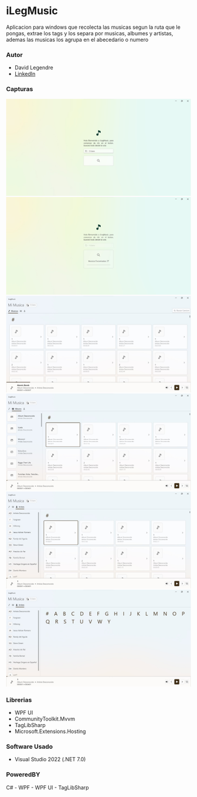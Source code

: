 # iLegMusic
Aplicacion para windows que recolecta las musicas segun la ruta que le pongas, extrae los tags y los separa por musicas, albumes y artistas, ademas las musicas los agrupa en el abecedario o numero

### Autor
- David Legendre
- [LinkedIn](https://www.linkedin.com/in/david-legendre-albites-904a361a7/)

### Capturas
![image](https://github.com/Davidlegendre/iLegMusic/blob/main/captures/init.jpg)
![image](https://github.com/Davidlegendre/iLegMusic/blob/main/captures/charge.jpg)
![image](https://github.com/Davidlegendre/iLegMusic/blob/main/captures/home.jpg)
![image](https://github.com/Davidlegendre/iLegMusic/blob/main/captures/albums.jpg)
![image](https://github.com/Davidlegendre/iLegMusic/blob/main/captures/artistas.jpg)
![image](https://github.com/Davidlegendre/iLegMusic/blob/main/captures/letras.jpg)


### Librerias
- WPF UI
- CommunityToolkit.Mvvm
- TagLibSharp
- Microsoft.Extensions.Hosting

### Software Usado
- Visual Studio 2022 (.NET 7.0)

### PoweredBY
C# - WPF - WPF UI - TagLibSharp
